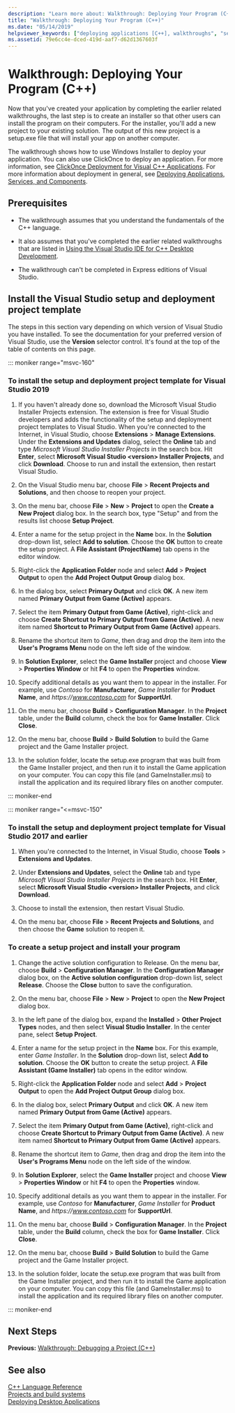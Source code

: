 ```yaml
---
description: "Learn more about: Walkthrough: Deploying Your Program (C++)"
title: "Walkthrough: Deploying Your Program (C++)"
ms.date: "05/14/2019"
helpviewer_keywords: ["deploying applications [C++], walkthroughs", "setup projects [C++]", "program deployments [C++]", "projects [C++], setup", "projects [C++], deploying programs", "application deployment [C++], walkthroughs"]
ms.assetid: 79e6cc4e-dced-419d-aaf7-d62d1367603f
---
```

# Walkthrough: Deploying Your Program (C++)

Now that you've created your application by completing the earlier related walkthroughs, the last step is to create an installer so that other users can install the program on their computers. For the installer, you'll add a new project to your existing solution. The output of this new project is a setup.exe file that will install your app on another computer.

The walkthrough shows how to use Windows Installer to deploy your application. You can also use ClickOnce to deploy an application. For more information, see [ClickOnce Deployment for Visual C++ Applications](../windows/clickonce-deployment-for-visual-cpp-applications.md). For more information about deployment in general, see [Deploying Applications, Services, and Components](/visualstudio/deployment/deploying-applications-services-and-components).

## Prerequisites

- The walkthrough assumes that you understand the fundamentals of the C++ language.

- It also assumes that you've completed the earlier related walkthroughs that are listed in [Using the Visual Studio IDE for C++ Desktop Development](using-the-visual-studio-ide-for-cpp-desktop-development.md).

- The walkthrough can't be completed in Express editions of Visual Studio.

## Install the Visual Studio setup and deployment project template

The steps in this section vary depending on which version of Visual Studio you have installed. To see the documentation for your preferred version of Visual Studio, use the **Version** selector control. It's found at the top of the table of contents on this page.

<!-- markdownlint-disable MD034 -->

::: moniker range="msvc-160"

### To install the setup and deployment project template for Visual Studio 2019

1. If you haven't already done so, download the Microsoft Visual Studio Installer Projects extension. The extension is free for Visual Studio developers and adds the functionality of the setup and deployment project templates to Visual Studio. When you're connected to the Internet, in Visual Studio, choose **Extensions** > **Manage Extensions**. Under the **Extensions and Updates** dialog, select the **Online** tab and type *Microsoft Visual Studio Installer Projects* in the search box. Hit **Enter**, select **Microsoft Visual Studio \<version> Installer Projects**, and click **Download**. Choose to run and install the extension, then restart Visual Studio.

1. On the Visual Studio menu bar, choose **File** > **Recent Projects and Solutions**, and then choose to reopen your project.

1. On the menu bar, choose **File** > **New** > **Project** to open the **Create a New Project** dialog box. In the search box, type "Setup" and from the results list choose **Setup Project**.

1. Enter a name for the setup project in the **Name** box. In the **Solution** drop-down list, select **Add to solution**. Choose the **OK** button to create the setup project. A **File Assistant (ProjectName)** tab opens in the editor window.

1. Right-click the **Application Folder** node and select **Add** > **Project Output** to open the **Add Project Output Group** dialog box.

1. In the dialog box, select **Primary Output** and click **OK**. A new item named **Primary Output from Game (Active)** appears.

1. Select the item **Primary Output from Game (Active)**, right-click and choose **Create Shortcut to Primary Output from Game (Active)**. A new item named **Shortcut to Primary Output from Game (Active)** appears.

1. Rename the shortcut item to *Game*, then drag and drop the item into the **User's Programs Menu** node on the left side of the window.

1. In **Solution Explorer**, select the **Game Installer** project and choose **View** > **Properties Window** or hit **F4** to open the **Properties** window.

1. Specify additional details as you want them to appear in the installer.  For example, use *Contoso* for **Manufacturer**, *Game Installer* for **Product Name**, and *https\://www.contoso.com* for **SupportUrl**.

1. On the menu bar, choose **Build** > **Configuration Manager**. In the **Project** table, under the **Build** column, check the box for **Game Installer**. Click **Close**.

1. On the menu bar, choose **Build** > **Build Solution** to build the Game project and the Game Installer project.

1. In the solution folder, locate the setup.exe program that was built from the Game Installer project, and then run it to install the Game application on your computer. You can copy this file (and GameInstaller.msi) to install the application and its required library files on another computer.

::: moniker-end

::: moniker range="<=msvc-150"

### To install the setup and deployment project template for Visual Studio 2017 and earlier

1. When you're connected to the Internet, in Visual Studio, choose **Tools** > **Extensions and Updates**.

1. Under **Extensions and Updates**, select the **Online** tab and type *Microsoft Visual Studio Installer Projects* in the search box. Hit **Enter**, select **Microsoft Visual Studio \<version> Installer Projects**, and click **Download**.

1. Choose to install the extension, then restart Visual Studio.

1. On the menu bar, choose **File** > **Recent Projects and Solutions**, and then choose the **Game** solution to reopen it.

### To create a setup project and install your program

1. Change the active solution configuration to Release. On the menu bar, choose **Build** > **Configuration Manager**. In the **Configuration Manager** dialog box, on the **Active solution configuration** drop-down list, select **Release**. Choose the **Close** button to save the configuration.

1. On the menu bar, choose **File** > **New** > **Project** to open the **New Project** dialog box.

1. In the left pane of the dialog box, expand the **Installed** > **Other Project Types** nodes, and then select **Visual Studio Installer**. In the center pane, select **Setup Project**.

1. Enter a name for the setup project in the **Name** box. For this example, enter *Game Installer*. In the **Solution** drop-down list, select **Add to solution**. Choose the **OK** button to create the setup project. A **File Assistant (Game Installer)** tab opens in the editor window.

1. Right-click the **Application Folder** node and select **Add** > **Project Output** to open the **Add Project Output Group** dialog box.

1. In the dialog box, select **Primary Output** and click **OK**. A new item named **Primary Output from Game (Active)** appears.

1. Select the item **Primary Output from Game (Active)**, right-click and choose **Create Shortcut to Primary Output from Game (Active)**. A new item named **Shortcut to Primary Output from Game (Active)** appears.

1. Rename the shortcut item to *Game*, then drag and drop the item into the **User's Programs Menu** node on the left side of the window.

1. In **Solution Explorer**, select the **Game Installer** project and choose **View** > **Properties Window** or hit **F4** to open the **Properties** window.

1. Specify additional details as you want them to appear in the installer.  For example, use *Contoso* for **Manufacturer**, *Game Installer* for **Product Name**, and *https\://www.contoso.com* for **SupportUrl**.

1. On the menu bar, choose **Build** > **Configuration Manager**. In the **Project** table, under the **Build** column, check the box for **Game Installer**. Click **Close**.

1. On the menu bar, choose **Build** > **Build Solution** to build the Game project and the Game Installer project.

1. In the solution folder, locate the setup.exe program that was built from the Game Installer project, and then run it to install the Game application on your computer. You can copy this file (and GameInstaller.msi) to install the application and its required library files on another computer.

::: moniker-end

## Next Steps

**Previous:** [Walkthrough: Debugging a Project (C++)](walkthrough-debugging-a-project-cpp.md)

## See also

[C++ Language Reference](../cpp/cpp-language-reference.md)<br/>
[Projects and build systems](../build/projects-and-build-systems-cpp.md)<br/>
[Deploying Desktop Applications](../windows/deploying-native-desktop-applications-visual-cpp.md)<br/>
